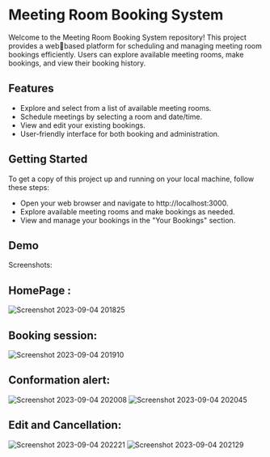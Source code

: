 # Meeting Room Booking System
Welcome to the Meeting Room Booking System repository! This project provides a webbased platform for scheduling and managing meeting room bookings efficiently. Users can 
explore available meeting rooms, make bookings, and view their booking history.
## Features
- Explore and select from a list of available meeting rooms.
- Schedule meetings by selecting a room and date/time.
- View and edit your existing bookings.
- User-friendly interface for both booking and administration.
## Getting Started
To get a copy of this project up and running on your local machine, follow these steps:
- Open your web browser and navigate to http://localhost:3000.
- Explore available meeting rooms and make bookings as needed.
- View and manage your bookings in the "Your Bookings" section.
## Demo
Screenshots: 

## HomePage : 
![Screenshot 2023-09-04 201825](https://github.com/Akashraja11/Booking_Rooms_Akash/assets/143704976/a392b9d2-426e-4930-a7b4-05ab7e655f2b)

## Booking session:
![Screenshot 2023-09-04 201910](https://github.com/Akashraja11/Booking_Rooms_Akash/assets/143704976/483a9ab1-aa71-4e04-b75e-09c8a5b32af3)

## Conformation alert:
![Screenshot 2023-09-04 202008](https://github.com/Akashraja11/Booking_Rooms_Akash/assets/143704976/df7acce9-2ffa-4311-8c54-45d950a61bff)
![Screenshot 2023-09-04 202045](https://github.com/Akashraja11/Booking_Rooms_Akash/assets/143704976/bacef490-8118-44e5-bd3e-ae2e78062a0a)

## Edit and Cancellation:
![Screenshot 2023-09-04 202221](https://github.com/Akashraja11/Booking_Rooms_Akash/assets/143704976/7c9afdcb-d6b6-40fc-85ea-df3a180a0fa8)
![Screenshot 2023-09-04 202129](https://github.com/Akashraja11/Booking_Rooms_Akash/assets/143704976/ea22c46d-d220-4491-a542-137941bd83ff)

